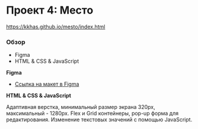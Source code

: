 # Проект 4: Место

https://kkhas.github.io/mesto/index.html

### Обзор

* Figma
* HTML & CSS & JavaScript

**Figma**

* [Ссылка на макет в Figma](https://www.figma.com/file/StZjf8HnoeLdiXS7dYrLAh/JavaScript.-Sprint-4)

**HTML & CSS & JavaScript**

Адаптивная верстка, минимальный размер экрана 320px, максимальный - 1280px. 
Flex и Grid контейнеры, pop-up форма для редактирования.
Изменение текстовых значений с помощью JavaScript.